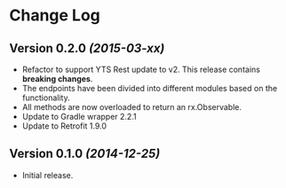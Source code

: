 Change Log
==========

Version 0.2.0 *(2015-03-xx)*
----------------------------

 * Refactor to support YTS Rest update to v2. This release contains **breaking changes**.
 * The endpoints have been divided into different modules based on the functionality.
 * All methods are now overloaded to return an rx.Observable.
 * Update to Gradle wrapper 2.2.1
 * Update to Retrofit 1.9.0

Version 0.1.0 *(2014-12-25)*
----------------------------

 * Initial release.